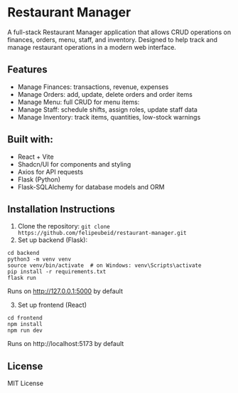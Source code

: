 # Restaurant Manager

A full-stack Restaurant Manager application that allows CRUD operations on finances, orders, menu, 
staff, and inventory. Designed to help track and manage restaurant operations in a modern web interface.

## Features

- Manage Finances: transactions, revenue, expenses
- Manage Orders: add, update, delete orders and order items
- Manage Menu: full CRUD for menu items:
- Manage Staff: schedule shifts, assign roles, update staff data
- Manage Inventory: track items, quantities, low-stock warnings

## Built with:

- React + Vite
- Shadcn/UI for components and styling
- Axios for API requests
- Flask (Python)
- Flask-SQLAlchemy for database models and ORM

## Installation Instructions

1. Clone the repository:
```git clone https://github.com/felipeubeid/restaurant-manager.git```
2. Set up backend (Flask):
```
cd backend
python3 -m venv venv
source venv/bin/activate  # on Windows: venv\Scripts\activate
pip install -r requirements.txt
flask run
```
Runs on http://127.0.0.1:5000 by default

3. Set up frontend (React)
```
cd frontend
npm install
npm run dev
```
Runs on http://localhost:5173 by default

## License

MIT License
